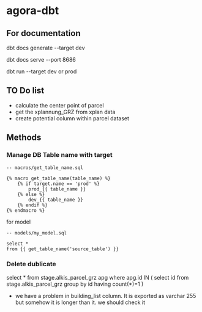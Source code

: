 # agora-dbt

## For documentation

dbt docs generate --target dev

dbt docs serve --port 8686

dbt run --target dev or prod

## TO Do list

- calculate the center point of parcel
- get the xplannung_GRZ from xplan data
- create potential column within parcel dataset


## Methods

### Manage DB Table name with target

```
-- macros/get_table_name.sql

{% macro get_table_name(table_name) %}
    {% if target.name == 'prod' %}
        prod_{{ table_name }}
    {% else %}
        dev_{{ table_name }}
    {% endif %}
{% endmacro %}

```
for model
```
-- models/my_model.sql

select *
from {{ get_table_name('source_table') }}
```

### Delete dublicate

select *
from stage.alkis_parcel_grz apg
where apg.id IN (
select id from stage.alkis_parcel_grz
group by id
having count(*)=1
)

- we have a problem in building_list column. It is exported as varchar 255 but somehow it is longer than it. we should check it
